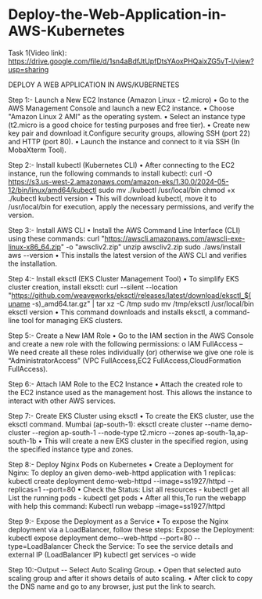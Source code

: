 # Deploy-the-Web-Application-in-AWS-Kubernetes

Task 1(Video link): https://drive.google.com/file/d/1sn4aBdfJtUpfDtsYAoxPHQaixZG5vT-l/view?usp=sharing 

DEPLOY A WEB APPLICATION IN AWS/KUBERNETES

Step 1:- Launch a New EC2 Instance (Amazon Linux - t2.micro)
•	Go to the AWS Management Console and launch a new EC2 instance.
•	Choose "Amazon Linux 2 AMI" as the operating system.
•	Select an instance type (t2.micro is a good choice for testing purposes and free tier).
•	Create new key pair and download it.Configure security groups, allowing SSH (port 22) and HTTP (port 80).
•	Launch the instance and connect to it via SSH (In MobaXterm Tool).
 

Step 2:- Install kubectl (Kubernetes CLI)
•	After connecting to the EC2 instance, run the following commands to install kubectl:
curl -O https://s3.us-west-2.amazonaws.com/amazon-eks/1.30.0/2024-05-12/bin/linux/amd64/kubectl
sudo mv ./kubectl /usr/local/bin
chmod +x ./kubectl
kubectl version
•	This will download kubectl, move it to /usr/local/bin for execution, apply the necessary permissions, and verify the version.
 

Step 3:- Install AWS CLI
•	Install the AWS Command Line Interface (CLI) using these commands:
curl "https://awscli.amazonaws.com/awscli-exe-linux-x86_64.zip" -o "awscliv2.zip"
unzip awscliv2.zip
sudo ./aws/install
aws --version
•	This installs the latest version of the AWS CLI and verifies the installation.
 

Step 4:- Install eksctl (EKS Cluster Management Tool)
•	To simplify EKS cluster creation, install eksctl:
curl --silent --location "https://github.com/weaveworks/eksctl/releases/latest/download/eksctl_$(uname -s)_amd64.tar.gz" | tar xz -C /tmp
sudo mv /tmp/eksctl /usr/local/bin
eksctl version
•	This command downloads and installs eksctl, a command-line tool for managing EKS clusters.
 

Step 5:- Create a New IAM Role
•	Go to the IAM section in the AWS Console and create a new role with the following permissions:
o	IAM FullAccess – We need create all these roles individually (or) otherwise we give one role is “AdministratorAccess” (VPC FullAccess,EC2 FullAccess,CloudFormation FullAccess).
 

Step 6:- Attach IAM Role to the EC2 Instance
•	Attach the created role to the EC2 instance used as the management host. This allows the instance to interact with other AWS services.
 


 

Step 7:- Create EKS Cluster using eksctl
•	To create the EKS cluster, use the eksctl command. 
Mumbai (ap-south-1):
eksctl create cluster --name demo-cluster --region ap-south-1 --node-type t2.micro --zones ap-south-1a,ap-south-1b
•	This will create a new EKS cluster in the specified region, using the specified instance type and zones.
 

 

Step 8:- Deploy Nginx Pods on Kubernetes
•	Create a Deployment for Nginx: To deploy an given demo-web-httpd application with 1 replicas:
kubectl create deployment demo-web-httpd  --image=ss1927/httpd          --replicas=1   --port=80
•	Check the Status:
List all resources - kubectl get all
List the running pods - kubectl get pods
•	After all this,To run the webapp with help this command:
Kubectl run webapp –image=ss1927/httpd
 

Step 9:- Expose the Deployment as a Service
•	To expose the Nginx deployment via a LoadBalancer, follow these steps:
Expose the Deployment: kubectl expose deployment demo--web-httpd    --port=80 --type=LoadBalancer
Check the Service: To see the service details and external IP (LoadBalancer IP)
kubectl get services -o wide

 
 

 

Step 10:-Output -- Select Auto Scaling Group.
•	Open that selected auto scaling group and after it shows details of auto scaling.
•	After click to copy the DNS name and go to any browser, just put the link to search.
 

 

 


